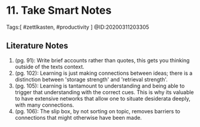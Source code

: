 # 11. Take Smart Notes

Tags:[ #zettlkasten, #productivity ]
@ID:20200311203305

## Literature Notes
1. (pg. 91): Write brief accounts rather than quotes, this gets you thinking outside of the texts context.
2. (pg. 102): Learning is just making connections between ideas; there is a distinction between 'storage strength' and 'retrieval strength'.
3. (pg. 105): Learning is tantamount to understanding and being able to trigger that understanding with the correct cues. This is why its valuable to have extensive networks that allow one to situate desiderata deeply, with many connections.
4. (pg. 106): The slip box, by not sorting on topic, removes barriers to connections that might otherwise have been made.